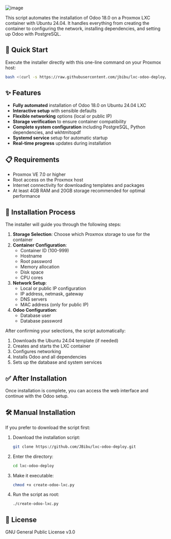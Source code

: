 ![image](https://github.com/user-attachments/assets/42b925c8-9780-47e6-9b85-4285ffe9dda7)

This script automates the installation of Odoo 18.0 on a Proxmox LXC container with Ubuntu 24.04. It handles everything from creating the container to configuring the network, installing dependencies, and setting up Odoo with PostgreSQL.

## 🚀 Quick Start

Execute the installer directly with this one-line command on your Proxmox host:

```bash
bash <(curl -s https://raw.githubusercontent.com/jbibu/lxc-odoo-deploy/main/create-odoo-lxc.py))
```

## ✨ Features

- **Fully automated** installation of Odoo 18.0 on Ubuntu 24.04 LXC
- **Interactive setup** with sensible defaults
- **Flexible networking** options (local or public IP)
- **Storage verification** to ensure container compatibility
- **Complete system configuration** including PostgreSQL, Python dependencies, and wkhtmltopdf
- **Systemd service** setup for automatic startup
- **Real-time progress** updates during installation

## 📋 Requirements

- Proxmox VE 7.0 or higher
- Root access on the Proxmox host
- Internet connectivity for downloading templates and packages
- At least 4GB RAM and 20GB storage recommended for optimal performance

## 🔧 Installation Process

The installer will guide you through the following steps:

1. **Storage Selection**: Choose which Proxmox storage to use for the container
2. **Container Configuration**:
   - Container ID (100-999)
   - Hostname
   - Root password
   - Memory allocation
   - Disk space
   - CPU cores
3. **Network Setup**:
   - Local or public IP configuration
   - IP address, netmask, gateway
   - DNS servers
   - MAC address (only for public IP)
4. **Odoo Configuration**:
   - Database user
   - Database password

After confirming your selections, the script automatically:
1. Downloads the Ubuntu 24.04 template (if needed)
2. Creates and starts the LXC container
3. Configures networking
4. Installs Odoo and all dependencies
5. Sets up the database and system services

## ✅ After Installation

Once installation is complete, you can access the web interface and continue with the Odoo setup.


## 🛠️ Manual Installation

If you prefer to download the script first:

1. Download the installation script:
   ```bash
   git clone https://github.com/JBibu/lxc-odoo-deploy.git
   ```
   
2. Enter the directory:
   ```bash
   cd lxc-odoo-deploy
   ```

3. Make it executable:
   ```bash
   chmod +x create-odoo-lxc.py
   ```

4. Run the script as root:
   ```bash
   ./create-odoo-lxc.py
   ```
   
## 📜 License

GNU General Public License v3.0

